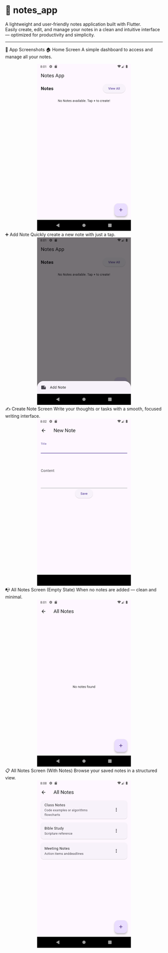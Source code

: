 # 📝 notes_app

A lightweight and user-friendly notes application built with Flutter.  
Easily create, edit, and manage your notes in a clean and intuitive interface — optimized for productivity and simplicity.

---
📸 App Screenshots
🏠 Home Screen
A simple dashboard to access and manage all your notes.

<div align="center"> <img src="screenshots/Screenshot_1744437694.png" width="300"/> </div>
➕ Add Note
Quickly create a new note with just a tap.

<div align="center"> <img src="screenshots/Screenshot_1744437703.png" width="300"/> </div>
✍️ Create Note Screen
Write your thoughts or tasks with a smooth, focused writing interface.

<div align="center"> <img src="screenshots/Screenshot_1744437729.png" width="300"/> </div>
📭 All Notes Screen (Empty State)
When no notes are added — clean and minimal.

<div align="center"> <img src="screenshots/Screenshot_1744437713.png" width="300"/> </div>
📋 All Notes Screen (With Notes)
Browse your saved notes in a structured view.

<div align="center"> <img src="screenshots/Screenshot_1744438104.png" width="300"/> </div>
